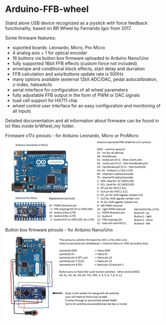 # Arduino-FFB-wheel
Stand alone USB device recognized as a joystick with force feedback functionality, based on BR Wheel by Fernando Igor from 2017.

Some firmware features:
- suported boards: Leonardo, Micro, Pro Micro
- 4 analog axis + 1 for optical encoder
- 16 buttons via button box firmware uploaded to Arduino Nano/Uno
- fully supported 16bit FFB effects (custom force not included)
- envelope and conditional block effects, start delay and durration
- FFB calculation and axis/buttons update rate is 500Hz
- many options available (external 12bit ADC/DAC, pedal autocalibration, z-index, hatswitch)
- serial interface for configuration of all wheel parameters
- fully adjustable FFB output in the form of PWM or DAC signals
- load cell support for HX711 chip
- wheel control user interface for an easy configuration and monitoring of all inputs

Detailed documentation and all information about firmware can be found in txt files inside brWheel_my folder.

Firmware v17x pinouts - for Arduino Leonardo, Micro or ProMicro
![plot](./brWheel_my/Firmware-v17x%20pinout.png)
Button box firmware pinouts - for Arduino Nano/Uno
![plot](./brWheel_my/Firmware-v141%20button%20box%20pinout.png)
